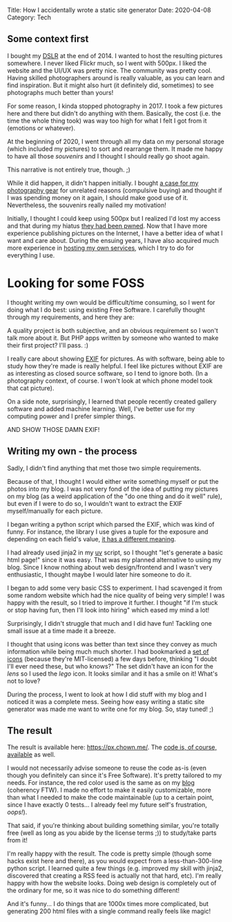 Title: How I accidentally wrote a static site generator
Date: 2020-04-08
Category: Tech

## Some context first

I bought my
[DSLR](https://en.wikipedia.org/wiki/Digital_single-lens_reflex_camera) at the
end of 2014. I wanted to host the resulting pictures somewhere. I never liked
Flickr much, so I went with 500px. I liked the website and the UI/UX was pretty
nice. The community was pretty cool. Having skilled photographers around is
really valuable, as you can learn and find inspiration. But it might also hurt
(it definitely did, sometimes) to see photographs much better than yours!

For some reason, I kinda stopped photography in 2017. I took a few pictures
here and there but didn't do anything with them. Basically, the cost (i.e. the
time the whole thing took) was way too high for what I felt I got from it
(emotions or whatever).

At the beginning of 2020, I went through all my data on my personal storage
(which included my pictures) to sort and rearrange them. It made me happy to
have all those *souvenirs* and I thought I should really go shoot again.

This narrative is not entirely true, though. ;)

While it did happen, it didn't happen initially. I bought [a case for my
photography
gear](https://dumpster.chown.me/mastodon/media_attachments/files/000/050/759/original/18e91ddf4f0c6ce4.jpeg)
for unrelated reasons (compulsive buying) and thought if I was spending money
on it again, I should make good use of it. Nevertheless, the souvenirs really
nailed my motivation!

Initially, I thought I could keep using 500px but I realized I'd lost my access
and that during my hiatus [they had been
pwned](https://support.500px.com/hc/en-us/articles/360017752493-Security-Issue-February-2019-FAQ).
Now that I have more experience publishing pictures on the Internet, I have a
better idea of what I want and care about. During the ensuing years, I have
also acquired much more experience in [hosting my own
services](./infrastructure-2019.html), which I try to do for everything I use.

# Looking for some FOSS

I thought writing my own would be difficult/time consuming, so I went for doing
what I do best: using existing Free Software. I carefully thought through my
requirements, and here they are:

A quality project is both subjective, and an obvious requirement so I won't
talk more about it. But PHP apps written by someone who wanted to make their
first project?  I'll pass. :)

I really care about showing [EXIF](https://en.wikipedia.org/wiki/Exif) for
pictures. As with software, being able to study how they're made is really
helpful. I feel like pictures without EXIF are as interesting as closed source
software, so I tend to ignore both. (In a photography context, of course. I
won't look at which phone model took that cat picture).

On a side note, surprisingly, I learned that people recently created gallery
software and added machine learning. Well, I've better use for my computing
power and I prefer simpler things.

AND SHOW THOSE DAMN EXIF!

## Writing my own - the process

Sadly, I didn't find anything that met those two simple requirements.

Because of that, I thought I would either write something myself or put the
photos into my blog. I was not very fond of the idea of putting my pictures on
my blog (as a weird application of the "do one thing and do it well" rule), but
even if I were to do so, I wouldn't want to extract the EXIF myself/manually
for each picture.

I began writing a python script which parsed the EXIF, which was kind of funny.
For instance, the library I use gives a tuple for the exposure and depending on
each field's value, [it has a different
meaning](https://github.com/danieljakots/pics2html/blob/c08e2b17476e28e8304bfaadc94f76d77d4c74df/pics2html.py#L62-L74).

I had already used jinja2 in my [uv](https://github.com/danieljakots/uv)
script, so I thought "let's generate a basic html page!" since it was easy.
That was my planned alternative to using my blog. Since I know nothing about
web design/frontend and I wasn't very enthusiastic, I thought maybe I would
later hire someone to do it.

I began to add some very basic CSS to experiment. I had scavenged it from some
random website which had the nice quality of being very simple! I was happy
with the result, so I tried to improve it further. I thought "if I'm stuck or
stop having fun, then I'll look into hiring" which eased my mind a lot!

Surprisingly, I didn't struggle that much and I did have fun!  Tackling one
small issue at a time made it a breeze.

I thought that using icons was better than text since they convey as much
information while being much much shorter. I had bookmarked a [set of
icons](https://github.com/tabler/tabler-icons) (because they're MIT-licensed) a
few days before, thinking "I doubt I'll ever need these, but who knows?" The
set didn't have an icon for the *lens* so I used the *lego* icon.  It looks
similar and it has a smile on it! What's not to love?

During the process, I went to look at how I did stuff with my blog and I
noticed it was a complete mess. Seeing how easy writing a static site generator
was made me want to write one for my blog. So, stay tuned! ;)

## The result

The result is available here: <https://px.chown.me/>. The [code is, of course,
available](https://github.com/danieljakots/pics2html) as well.

I would not necessarily advise someone to reuse the code as-is (even though you
definitely can since it's Free Software). It's pretty tailored to my needs. For
instance, the red color used is the same as on my [blog](./new-design.html)
(coherency FTW).  I made no effort to make it easily customizable, more than
what I needed to make the code maintainable (up to a certain point, since I
have exactly 0 tests... I already feel my future self's frustration, *oops!*).

That said, if you're thinking about building something similar, you're totally
free (well as long as you abide by the license terms ;)) to study/take parts
from it!

I'm really happy with the result. The code is pretty simple (though some hacks
exist here and there), as you would expect from a less-than-300-line python
script. I learned quite a few things (e.g. improved my skill with jinja2,
discovered that creating a RSS feed is actually not that hard, etc). I'm really
happy with how the website looks. Doing web design is completely out of the
ordinary for me, so it was nice to do something different!

And it's funny... I do things that are 1000x times more complicated, but
generating 200 html files with a single command really feels like magic!
